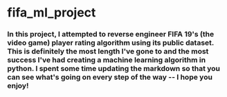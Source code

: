 # fifa_ml_project
### In this project, I attempted to reverse engineer FIFA 19's (the video game) player rating algorithm using its public dataset. This is definitely the most length I've gone to and the most success I've had creating a machine learning algorithm in python. I spent some time updating the markdown so that you can see what's going on every step of the way -- I hope you enjoy!
